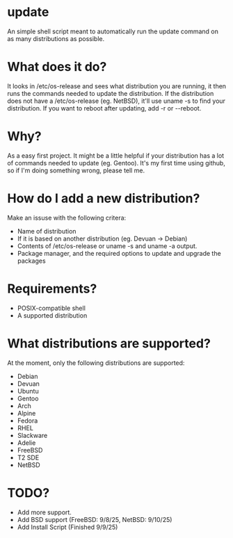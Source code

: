 # update
An simple shell script meant to automatically run the update command on as many distributions as possible.

# What does it do?

It looks in /etc/os-release and sees what distribution you are running, it then runs the commands needed to update the distribution. If the distribution does not have a /etc/os-release (eg. NetBSD), it'll use uname -s to find your distribution. If you want to reboot after updating, add -r or --reboot.

# Why?

As a easy first project. It might be a little helpful if your distribution has a lot of commands needed to update (eg. Gentoo). It's my first time using github, so if I'm doing something wrong, please tell me.

# How do I add a new distribution?

Make an issuse with the following critera:
 - Name of distribution
 - If it is based on another distribution (eg. Devuan -> Debian)
 - Contents of /etc/os-release or uname -s and uname -a output.
 - Package manager, and the required options to update and upgrade the packages 

# Requirements?

 - POSIX-compatible shell
 - A supported distribution

# What distributions are supported?

At the moment, only the following distributions are supported:

- Debian
- Devuan
- Ubuntu
- Gentoo
- Arch
- Alpine
- Fedora
- RHEL
- Slackware
- Adelie
- FreeBSD
- T2 SDE
- NetBSD

# TODO?

 - Add more support.
 - Add BSD support (FreeBSD: 9/8/25, NetBSD: 9/10/25)
 - Add Install Script (Finished 9/9/25)
